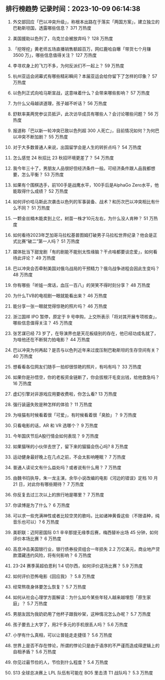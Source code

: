 
## 排行榜趋势 记录时间：2023-10-09 06:14:38
  
  1. 外交部回应「巴以冲突升级」，称根本出路在于落实「两国方案」，建立独立的巴勒斯坦国，透露哪些信息？ 371 万热度
    
  2. 美国援助以色列了，乌克兰会被放弃吗？ 128 万热度
    
  3. 「挖呀挖」黄老师五场直播销售额超百万，网红鹿哈自曝「带货七个月赚 3500 万」，哪些信息值得关注？ 127 万热度
    
  4. 李寻欢身上的飞刀不多，为何反派们不一起上？ 59 万热度
    
  5. 杭州亚运会闭幕式有哪些精彩瞬间？本届亚运会给你留下了怎样的印象？ 57 万热度
    
  6. 以色列正式向哈马斯宣战，这意味着什么？会带来哪些影响？ 57 万热度
    
  7. 为什么父母越讲道理，孩子越不听话？ 56 万热度
    
  8. 舒默率美两党参议员抵沪，此次访华成员有哪些人？会讨论哪些问题？ 56 万热度
    
  9. 报道称「巴以新一轮冲突已致以色列超 300 人死亡」，目前情况如何？为何巴以冲突不断加剧？ 55 万热度
    
  10. 对于大多数普通人来说，出国留学会是人生的转折点吗？ 54 万热度
    
  11. 怎么感觉 24 秋招比 23 秋招环境更差了？ 54 万热度
    
  12. 我今年三十了，男朋友人品很好但经济条件一般。可经济条件跟人品我都想要，怎么平衡？ 53 万热度
    
  13. 如果有个围棋选手，前100手是战鹰水平，100手后是AlphaGo Zero水平，他能取得什么成绩？ 52 万热度
    
  14. 如何评价哈马斯此次袭击以色列的军事装备、战术？和历次巴以冲突相比有什么不同？ 51 万热度
    
  15. 一颗金丝楠木能卖到上亿，树苗一株才10元左右，为什么没人肯种？ 51 万热度
    
  16. 如何看待2023年芝加哥马拉松基普图姆打破男子马拉松世界纪录？他会是正式比赛“破二”第一人吗？ 51 万热度
    
  17. 媒体批当下甜宠剧「有的剧能不能别太性缘脑？干点啥都要谈恋爱」，如何看待此评论？ 49 万热度
    
  18. 巴以冲突会否牵制美国对俄乌战局的干预精力？俄乌战争进程会因此生变吗？ 48 万热度
    
  19. 你有哪些「听娃一席话，血压一百八」的哭笑不得时刻分享？ 48 万热度
    
  20. 为什么TVB的电视剧一眼就能看出来？ 46 万热度
    
  21. 能分享一张一眼就觉得惊艳的照片吗？ 46 万热度
    
  22. 浙江国祥 IPO 暂停，原定于 9 号申购，上交所表示「将对其开展专项核查」，哪些信息值得关注？ 45 万热度
    
  23. 张艺谋已经 73 岁了，在导演界也是天花板级别的存在，他已经功成名就了，为啥他还在不断努力拍电影？ 44 万热度
    
  24. 巴以冲突为何再起？是否与以色列近年来过度压制巴勒斯坦的生存空间有关？ 40 万热度
    
  25. 想看看各位网友们随手一拍却很惊艳的照片，有吗有吗？ 33 万热度
    
  26. 如果你是孙悟空，你的老板资金链断了，你会拔根汗毛变出钱，给他救急吗？ 16 万热度
    
  27. 虚幻引擎对非游戏应用要收费啦，你怎么看? 13 万热度
    
  28. 强行装逼失败是种怎样的体验？ 11 万热度
    
  29. 为啥猫有时候看着很「可爱」，有时候看着很「臭脸」？ 9 万热度
    
  30. 只看电影的话，AR 和 VR 选哪个？ 9 万热度
    
  31. 今年国庆节后A股行情会如何表现？ 9 万热度
    
  32. 如果猫咪的小伙伴去世了，留下来的猫猫会伤心吗? 8 万热度
    
  33. 运动健身最好晚上在几点之前，不会太影响睡眠？ 7 万热度
    
  34. 普通人读论文有什么益处吗？或者说有什么用？ 7 万热度
    
  35. 由魏书钧执导，朱一龙主演，余华小说改编的电影《河边的错误》定档 10 月 21 日，对此你有哪些期待？ 7 万热度
    
  36. 你反复去过三次以上的旅行地是哪里？ 7 万热度
    
  37. 你读博是为了什么？ 6 万热度
    
  38. 可以求一些充满神性或者比较空灵的歌吗，比如诸神黄昏这些（不限语种，纯音乐也可以）? 6 万热度
    
  39. 美职联：迈阿密国际 0:1 辛辛那提无缘季后赛，梅西替补出场 45 分钟，如何评价本场比赛？ 6 万热度
    
  40. 高息冲击美国银行业，银行债券投资组合一年损失 2.2 万亿美元，商业地产贷款潜藏违约风险，将有何影响？ 6 万热度
    
  41. 23-24 赛季英超伯恩利 1:4 切尔西，如何评价这场比赛？ 5.9 万热度
    
  42. 如何评价恐怖电影《回应我》？ 5.8 万热度
    
  43. 经常熬夜身体要怎么恢复？ 5.7 万热度
    
  44. 如何从社会心理学方面解读：为什么如今某些年轻人越来越埋怨「原生家庭」？ 5.7 万热度
    
  45. 男朋友因为我奶奶用了他杯子跟我吵架，这种情况怎么办呢？ 5.7 万热度
    
  46. 孩子要去上大学了，用2千多元的手机很丢人吗？ 5.6 万热度
    
  47. 小学有什么真相，可以让普娃走走捷径？ 5.6 万热度
    
  48. 世界上是否不存在悖论，所谓的悖论只是由于语序的不严谨而造成得逻辑上的自相矛盾？ 5.6 万热度
    
  49. 你见过最节俭的人，节俭到什么程度？ 5.4 万热度
    
  50. S13 全球总决赛上 LPL 队伍有可能在 BO5 里击溃 T1 战队吗？ 5.3 万热度
    